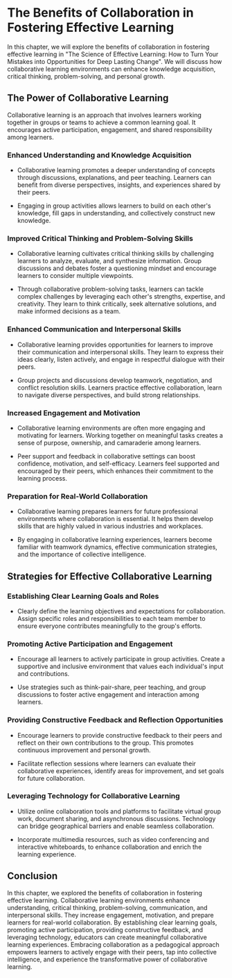 The Benefits of Collaboration in Fostering Effective Learning
========================================================================

In this chapter, we will explore the benefits of collaboration in fostering effective learning in "The Science of Effective Learning: How to Turn Your Mistakes into Opportunities for Deep Lasting Change". We will discuss how collaborative learning environments can enhance knowledge acquisition, critical thinking, problem-solving, and personal growth.

The Power of Collaborative Learning
-----------------------------------

Collaborative learning is an approach that involves learners working together in groups or teams to achieve a common learning goal. It encourages active participation, engagement, and shared responsibility among learners.

### Enhanced Understanding and Knowledge Acquisition

* Collaborative learning promotes a deeper understanding of concepts through discussions, explanations, and peer teaching. Learners can benefit from diverse perspectives, insights, and experiences shared by their peers.

* Engaging in group activities allows learners to build on each other's knowledge, fill gaps in understanding, and collectively construct new knowledge.

### Improved Critical Thinking and Problem-Solving Skills

* Collaborative learning cultivates critical thinking skills by challenging learners to analyze, evaluate, and synthesize information. Group discussions and debates foster a questioning mindset and encourage learners to consider multiple viewpoints.

* Through collaborative problem-solving tasks, learners can tackle complex challenges by leveraging each other's strengths, expertise, and creativity. They learn to think critically, seek alternative solutions, and make informed decisions as a team.

### Enhanced Communication and Interpersonal Skills

* Collaborative learning provides opportunities for learners to improve their communication and interpersonal skills. They learn to express their ideas clearly, listen actively, and engage in respectful dialogue with their peers.

* Group projects and discussions develop teamwork, negotiation, and conflict resolution skills. Learners practice effective collaboration, learn to navigate diverse perspectives, and build strong relationships.

### Increased Engagement and Motivation

* Collaborative learning environments are often more engaging and motivating for learners. Working together on meaningful tasks creates a sense of purpose, ownership, and camaraderie among learners.

* Peer support and feedback in collaborative settings can boost confidence, motivation, and self-efficacy. Learners feel supported and encouraged by their peers, which enhances their commitment to the learning process.

### Preparation for Real-World Collaboration

* Collaborative learning prepares learners for future professional environments where collaboration is essential. It helps them develop skills that are highly valued in various industries and workplaces.

* By engaging in collaborative learning experiences, learners become familiar with teamwork dynamics, effective communication strategies, and the importance of collective intelligence.

Strategies for Effective Collaborative Learning
-----------------------------------------------

### Establishing Clear Learning Goals and Roles

* Clearly define the learning objectives and expectations for collaboration. Assign specific roles and responsibilities to each team member to ensure everyone contributes meaningfully to the group's efforts.

### Promoting Active Participation and Engagement

* Encourage all learners to actively participate in group activities. Create a supportive and inclusive environment that values each individual's input and contributions.

* Use strategies such as think-pair-share, peer teaching, and group discussions to foster active engagement and interaction among learners.

### Providing Constructive Feedback and Reflection Opportunities

* Encourage learners to provide constructive feedback to their peers and reflect on their own contributions to the group. This promotes continuous improvement and personal growth.

* Facilitate reflection sessions where learners can evaluate their collaborative experiences, identify areas for improvement, and set goals for future collaboration.

### Leveraging Technology for Collaborative Learning

* Utilize online collaboration tools and platforms to facilitate virtual group work, document sharing, and asynchronous discussions. Technology can bridge geographical barriers and enable seamless collaboration.

* Incorporate multimedia resources, such as video conferencing and interactive whiteboards, to enhance collaboration and enrich the learning experience.

Conclusion
----------

In this chapter, we explored the benefits of collaboration in fostering effective learning. Collaborative learning environments enhance understanding, critical thinking, problem-solving, communication, and interpersonal skills. They increase engagement, motivation, and prepare learners for real-world collaboration. By establishing clear learning goals, promoting active participation, providing constructive feedback, and leveraging technology, educators can create meaningful collaborative learning experiences. Embracing collaboration as a pedagogical approach empowers learners to actively engage with their peers, tap into collective intelligence, and experience the transformative power of collaborative learning.
